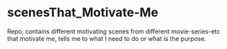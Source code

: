 # scenesThat_Motivate-Me
Repo, contains different motivating scenes from different movie-series-etc that motivate me, tells me to what I need to do or what is the purpose. 
